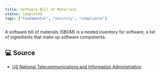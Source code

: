 ```yaml
---
title: Software Bill of Materials
status: Completed
tags: ["fundamental", "security", "compliance"]
---
```


A software bill of materials (SBOM) is a nested inventory for software, a list of ingredients that make up software components. 

## 💻 Source

* [US National Telecommunications and Information Administration](https://ntia.gov/page/software-bill-materials)
